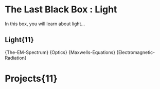# The Last Black Box : Light
In this box, you will learn about light...

## Light{11}
{The-EM-Spectrum}
{Optics}
{Maxwells-Equations}
{Electromagnetic-Radiation}

# Projects{11}
